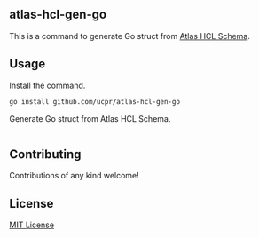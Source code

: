 ## atlas-hcl-gen-go

This is a command to generate Go struct from [Atlas HCL Schema](https://atlasgo.io/atlas-schema/hcl).

## Usage

Install the command.

```sh
go install github.com/ucpr/atlas-hcl-gen-go
```

Generate Go struct from Atlas HCL Schema.

```sh
```

## Contributing

Contributions of any kind welcome!

## License

[MIT License](LICENSE)
